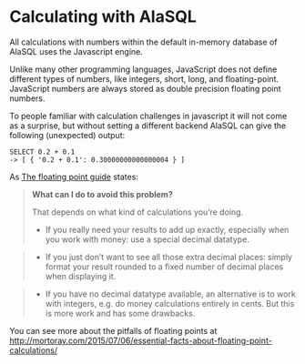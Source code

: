 # Calculating with AlaSQL

All calculations with numbers within the default in-memory database of AlaSQL uses the Javascript engine.

Unlike many other programming languages, JavaScript does not define different types of numbers, like integers, short, long, and floating-point.  JavaScript numbers are always stored as double precision floating point numbers.

To people familiar with calculation challenges in javascript it will not come as a surprise, but without setting a different backend AlaSQL can give the following (unexpected) output:

    SELECT 0.2 + 0.1
    -> [ { '0.2 + 0.1': 0.30000000000000004 } ] 

As [The floating point guide](http://floating-point-gui.de/) states:

> **What can I do to avoid this problem?**
> 
> That depends on what kind of calculations you’re doing.
> 
> * If you really need your results to add up exactly, especially when you work with money: use a special decimal datatype.

> * If you just don’t want to see all those extra decimal places: simply format your result rounded to a fixed number of decimal places when displaying it.

> * If you have no decimal datatype available, an alternative is to work with integers, e.g. do money calculations entirely in cents. But this is more work and has some drawbacks.


You can see more about the pitfalls of floating points at 
http://mortoray.com/2015/07/06/essential-facts-about-floating-point-calculations/